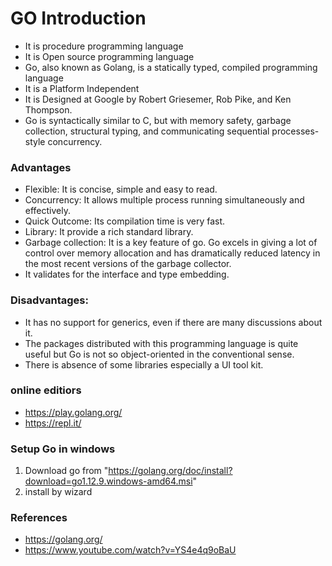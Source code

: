 # GO Introduction

- It is procedure programming language
- It is Open source  programming language
- Go, also known as Golang, is a statically typed, compiled programming language 
- It is a Platform Independent
- It is Designed at Google by Robert Griesemer, Rob Pike, and Ken Thompson. 
- Go is syntactically similar to C, but with memory safety, garbage collection, structural typing, and communicating sequential processes-style concurrency.

### Advantages

- Flexible:  It is concise, simple and easy to read.
- Concurrency: It allows multiple process running simultaneously and effectively.
- Quick Outcome:  Its compilation time is very fast.
- Library:  It provide a rich standard library.
- Garbage collection:  It is a key feature of go. Go excels in giving a lot of control over memory allocation and has dramatically reduced latency in the most recent versions of the garbage collector.
- It validates for the interface and type embedding.

### Disadvantages:

- It has no support for generics, even if there are many discussions about it.
- The packages distributed with this programming language is quite useful but Go is not so object-oriented in the conventional sense.
- There is absence of some libraries especially a UI tool kit.

### online editiors

- https://play.golang.org/
- https://repl.it/

### Setup Go in windows

1. Download go from "https://golang.org/doc/install?download=go1.12.9.windows-amd64.msi"
2. install by wizard

### References
- https://golang.org/
- https://www.youtube.com/watch?v=YS4e4q9oBaU

